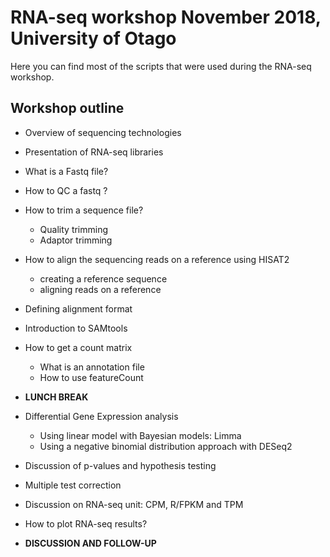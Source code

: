 # RNA-seq workshop November 2018, University of Otago

Here you can find most of the scripts that were used during the RNA-seq workshop.

## Workshop outline

  * Overview of sequencing technologies
  * Presentation of RNA-seq libraries
  * What is a Fastq file?
  * How to QC a fastq ?
  * How to trim a sequence file?
    * Quality trimming
    * Adaptor trimming
  * How to align the sequencing reads on a reference using HISAT2 
    * creating a reference sequence
    * aligning reads on a reference
  * Defining alignment format
  * Introduction to SAMtools
  * How to get a count matrix
    * What is an annotation file
    * How to use featureCount

  * __LUNCH BREAK__

  * Differential Gene Expression analysis
    * Using linear model with Bayesian models: Limma
    * Using a negative binomial distribution approach with DESeq2
  * Discussion of p-values and hypothesis testing
  * Multiple test correction
  * Discussion on RNA-seq unit: CPM, R/FPKM and TPM
  * How to plot RNA-seq results?

  * __DISCUSSION AND FOLLOW-UP__
